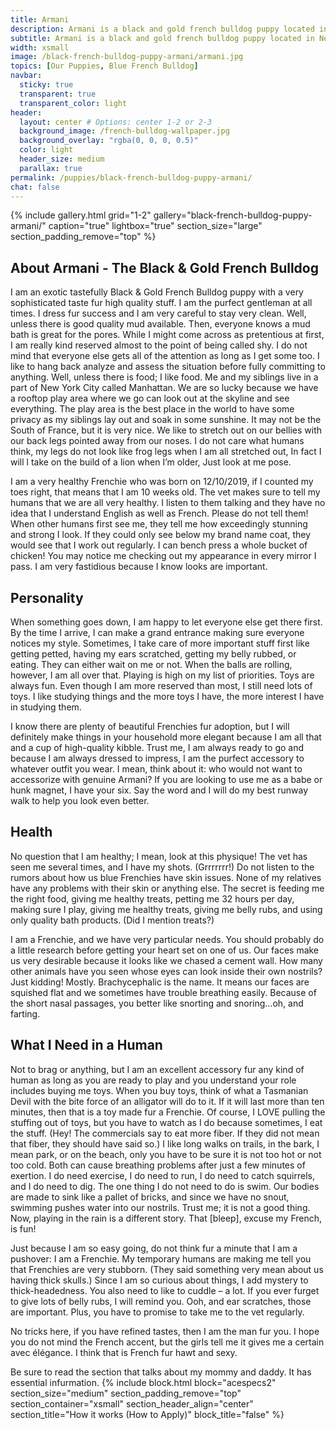 ```yaml
---
title: Armani
description: Armani is a black and gold french bulldog puppy located in New York, NY he can be delivered anywhere in the US.
subtitle: Armani is a black and gold french bulldog puppy located in New York, NY he can be delivered anywhere in the US.
width: xsmall
image: /black-french-bulldog-puppy-armani/armani.jpg
topics: [Our Puppies, Blue French Bulldog]
navbar:
  sticky: true
  transparent: true
  transparent_color: light
header:
  layout: center # Options: center 1-2 or 2-3
  background_image: /french-bulldog-wallpaper.jpg
  background_overlay: "rgba(0, 0, 0, 0.5)"
  color: light
  header_size: medium
  parallax: true
permalink: /puppies/black-french-bulldog-puppy-armani/
chat: false
---
```

{% include gallery.html 
	grid="1-2"
	gallery="black-french-bulldog-puppy-armani/"
	caption="true"
	lightbox="true"
  section_size="large"
  section_padding_remove="top"
%}
## About Armani - The Black & Gold French Bulldog

I am an exotic tastefully Black & Gold French Bulldog puppy with a very sophisticated taste fur high quality stuff. I am the purfect gentleman at all times. I dress fur success and I am very careful to stay very clean. Well, unless there is good quality mud available. Then, everyone knows a mud bath is great for the pores. While I might come across as pretentious at first, I am really kind reserved almost to the point of being called shy. I do not mind that everyone else gets all of the attention as long as I get some too. I like to hang back analyze and assess the situation before fully committing to anything. Well, unless there is food; I like food. Me and my siblings live in a part of New York City called Manhattan. We are so lucky because we have a rooftop play area where we go can look out at the skyline and see everything. The play area is the best place in the world to have some privacy as my siblings lay out and soak in some sunshine. It may not be the South of France, but it is very nice. We like to stretch out on our bellies with our back legs pointed away from our noses. I do not care what humans think, my legs do not look like frog legs when I am all stretched out, In fact I will l take on the build of a lion when I’m older, Just look at me pose.

I am a very healthy Frenchie who was born on 12/10/2019, if I counted my toes right, that means that I am 10 weeks old. The vet makes sure to tell my humans that we are all very healthy. I listen to them talking and they have no idea that I understand English as well as French. Please do not tell them! When other humans first see me, they tell me how exceedingly stunning and strong I look. If they could only see below my brand name coat, they would see that I work out regularly. I can bench press a whole bucket of chicken! You may notice me checking out my appearance in every mirror I pass. I am very fastidious because I know looks are important.

## Personality

When something goes down, I am happy to let everyone else get there first. By the time I arrive, I can make a grand entrance making sure everyone notices my style. Sometimes, I take care of more important stuff first like getting petted, having my ears scratched, getting my belly rubbed, or eating. They can either wait on me or not. When the balls are rolling, however, I am all over that. Playing is high on my list of priorities. Toys are always fun. Even though I am more reserved than most, I still need lots of toys. I like studying things and the more toys I have, the more interest I have in studying them.

I know there are plenty of beautiful Frenchies fur adoption, but I will definitely make things in your household more elegant because I am all that and a cup of high-quality kibble. Trust me, I am always ready to go and because I am always dressed to impress, I am the purfect accessory to whatever outfit you wear. I mean, think about it: who would not want to accessorize with genuine Armani? If you are looking to use me as a babe or hunk magnet, I have your six. Say the word and I will do my best runway walk to help you look even better.

## Health

No question that I am healthy; I mean, look at this physique! The vet has seen me several times, and I have my shots. (Grrrrrrr!) Do not listen to the rumors about how us blue Frenchies have skin issues. None of my relatives have any problems with their skin or anything else. The secret is feeding me the right food, giving me healthy treats, petting me 32 hours per day, making sure I play, giving me healthy treats, giving me belly rubs, and using only quality bath products. (Did I mention treats?)

I am a Frenchie, and we have very particular needs. You should probably do a little research before getting your heart set on one of us. Our faces make us very desirable because it looks like we chased a cement wall. How many other animals have you seen whose eyes can look inside their own nostrils? Just kidding! Mostly. Brachycephalic is the name. It means our faces are squished flat and we sometimes have trouble breathing easily. Because of the short nasal passages, you better like snorting and snoring…oh, and farting.

## What I Need in a Human

Not to brag or anything, but I am an excellent accessory fur any kind of human as long as you are ready to play and you understand your role includes buying me toys. When you buy toys, think of what a Tasmanian Devil with the bite force of an alligator will do to it. If it will last more than ten minutes, then that is a toy made fur a Frenchie. Of course, I LOVE pulling the stuffing out of toys, but you have to watch as I do because sometimes, I eat the stuff. (Hey! The commercials say to eat more fiber. If they did not mean that fiber, they should have said so.) I like long walks on trails, in the bark, I mean park, or on the beach, only you have to be sure it is not too hot or not too cold. Both can cause breathing problems after just a few minutes of exertion. I do need exercise, I do need to run, I do need to catch squirrels, and I do need to dig. The one thing I do not need to do is swim. Our bodies are made to sink like a pallet of bricks, and since we have no snout, swimming pushes water into our nostrils. Trust me; it is not a good thing. Now, playing in the rain is a different story. That [bleep], excuse my French, is fun!

Just because I am so easy going, do not think fur a minute that I am a pushover: I am a Frenchie. My temporary humans are making me tell you that Frenchies are very stubborn. (They said something very mean about us having thick skulls.) Since I am so curious about things, I add mystery to thick-headedness. You also need to like to cuddle – a lot. If you ever furget to give lots of belly rubs, I will remind you. Ooh, and ear scratches, those are important. Plus, you have to promise to take me to the vet regularly.

No tricks here, if you have refined tastes, then I am the man fur you. I hope you do not mind the French accent, but the girls tell me it gives me a certain avec élégance. I think that is French fur hawt and sexy.

Be sure to read the section that talks about my mommy and daddy. It has essential infurmation.
{% include block.html 
  block="acespecs2"
  section_size="medium"
  section_padding_remove="top"
  section_container="xsmall"
  section_header_align="center"
  section_title="How it works (How to Apply)"
  block_title="false"
%}